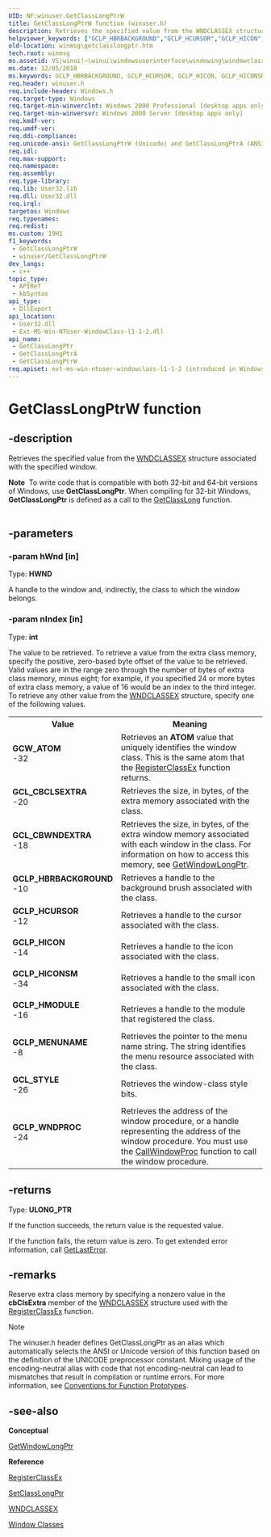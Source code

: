 ```yaml
---
UID: NF:winuser.GetClassLongPtrW
title: GetClassLongPtrW function (winuser.h)
description: Retrieves the specified value from the WNDCLASSEX structure associated with the specified window.
helpviewer_keywords: ["GCLP_HBRBACKGROUND","GCLP_HCURSOR","GCLP_HICON","GCLP_HICONSM","GCLP_HMODULE","GCLP_MENUNAME","GCLP_WNDPROC","GCL_CBCLSEXTRA","GCL_CBWNDEXTRA","GCL_STYLE","GCW_ATOM","GetClassLongPtr","GetClassLongPtr function [Windows and Messages]","GetClassLongPtrA","GetClassLongPtrW","_win32_GetClassLongPtr","_win32_getclasslongptr_cpp","winmsg.getclasslongptr","winui._win32_getclasslongptr","winuser/GetClassLongPtr","winuser/GetClassLongPtrA","winuser/GetClassLongPtrW"]
old-location: winmsg\getclasslongptr.htm
tech.root: winmsg
ms.assetid: VS|winui|~\winui\windowsuserinterface\windowing\windowclasses\windowclassreference\windowclassfunctions\getclasslongptr.htm
ms.date: 12/05/2018
ms.keywords: GCLP_HBRBACKGROUND, GCLP_HCURSOR, GCLP_HICON, GCLP_HICONSM, GCLP_HMODULE, GCLP_MENUNAME, GCLP_WNDPROC, GCL_CBCLSEXTRA, GCL_CBWNDEXTRA, GCL_STYLE, GCW_ATOM, GetClassLongPtr, GetClassLongPtr function [Windows and Messages], GetClassLongPtrA, GetClassLongPtrW, _win32_GetClassLongPtr, _win32_getclasslongptr_cpp, winmsg.getclasslongptr, winui._win32_getclasslongptr, winuser/GetClassLongPtr, winuser/GetClassLongPtrA, winuser/GetClassLongPtrW
req.header: winuser.h
req.include-header: Windows.h
req.target-type: Windows
req.target-min-winverclnt: Windows 2000 Professional [desktop apps only]
req.target-min-winversvr: Windows 2000 Server [desktop apps only]
req.kmdf-ver: 
req.umdf-ver: 
req.ddi-compliance: 
req.unicode-ansi: GetClassLongPtrW (Unicode) and GetClassLongPtrA (ANSI)
req.idl: 
req.max-support: 
req.namespace: 
req.assembly: 
req.type-library: 
req.lib: User32.lib
req.dll: User32.dll
req.irql: 
targetos: Windows
req.typenames: 
req.redist: 
ms.custom: 19H1
f1_keywords:
 - GetClassLongPtrW
 - winuser/GetClassLongPtrW
dev_langs:
 - c++
topic_type:
 - APIRef
 - kbSyntax
api_type:
 - DllExport
api_location:
 - User32.dll
 - Ext-MS-Win-NTUser-WindowClass-l1-1-2.dll
api_name:
 - GetClassLongPtr
 - GetClassLongPtrA
 - GetClassLongPtrW
req.apiset: ext-ms-win-ntuser-windowclass-l1-1-2 (introduced in Windows 10, version 10.0.10240)
---
```


# GetClassLongPtrW function


## -description

Retrieves the specified value from the <a href="/windows/desktop/api/winuser/ns-winuser-wndclassexa">WNDCLASSEX</a> structure associated with the specified window.
<div class="alert"><b>Note</b>  To write code that is compatible with both 32-bit and 64-bit versions of Windows, use <b>GetClassLongPtr</b>. When compiling for 32-bit Windows, <b>GetClassLongPtr</b> is defined as a call to the <a href="/windows/desktop/api/winuser/nf-winuser-getclasslonga">GetClassLong</a> function.</div><div> </div>

## -parameters

### -param hWnd [in]

Type: <b>HWND</b>

A handle to the window and, indirectly, the class to which the window belongs.

### -param nIndex [in]

Type: <b>int</b>

The value to be retrieved. To retrieve a value from the extra class memory, specify the positive, zero-based byte offset of the value to be retrieved. Valid values are in the range zero through the number of bytes of extra class memory, minus eight; for example, if you specified 24 or more bytes of extra class memory, a value of 16 would be an index to the third integer. To retrieve any other value from the <a href="/windows/desktop/api/winuser/ns-winuser-wndclassexa">WNDCLASSEX</a> structure, specify one of the following values. 

<table>
<tr>
<th>Value</th>
<th>Meaning</th>
</tr>
<tr>
<td width="40%"><a id="GCW_ATOM"></a><a id="gcw_atom"></a><dl>
<dt><b>GCW_ATOM</b></dt>
<dt>-32</dt>
</dl>
</td>
<td width="60%">
Retrieves an 
						<b>ATOM</b> value that uniquely identifies the window class. This is the same atom that the <a href="/windows/desktop/api/winuser/nf-winuser-registerclassexa">RegisterClassEx</a> function returns.

</td>
</tr>
<tr>
<td width="40%"><a id="GCL_CBCLSEXTRA"></a><a id="gcl_cbclsextra"></a><dl>
<dt><b>GCL_CBCLSEXTRA</b></dt>
<dt>-20</dt>
</dl>
</td>
<td width="60%">
Retrieves the size, in bytes, of the extra memory associated with the class.

</td>
</tr>
<tr>
<td width="40%"><a id="GCL_CBWNDEXTRA"></a><a id="gcl_cbwndextra"></a><dl>
<dt><b>GCL_CBWNDEXTRA</b></dt>
<dt>-18</dt>
</dl>
</td>
<td width="60%">
Retrieves the size, in bytes, of the extra window memory associated with each window in the class. For information on how to access this memory, see <a href="/windows/desktop/api/winuser/nf-winuser-getwindowlongptra">GetWindowLongPtr</a>.

</td>
</tr>
<tr>
<td width="40%"><a id="GCLP_HBRBACKGROUND"></a><a id="gclp_hbrbackground"></a><dl>
<dt><b>GCLP_HBRBACKGROUND</b></dt>
<dt>-10</dt>
</dl>
</td>
<td width="60%">
Retrieves a handle to the background brush associated with the class.

</td>
</tr>
<tr>
<td width="40%"><a id="GCLP_HCURSOR"></a><a id="gclp_hcursor"></a><dl>
<dt><b>GCLP_HCURSOR</b></dt>
<dt>-12</dt>
</dl>
</td>
<td width="60%">
Retrieves a handle to the cursor associated with the class.

</td>
</tr>
<tr>
<td width="40%"><a id="GCLP_HICON"></a><a id="gclp_hicon"></a><dl>
<dt><b>GCLP_HICON</b></dt>
<dt>-14</dt>
</dl>
</td>
<td width="60%">
Retrieves a handle to the icon associated with the class.

</td>
</tr>
<tr>
<td width="40%"><a id="GCLP_HICONSM"></a><a id="gclp_hiconsm"></a><dl>
<dt><b>GCLP_HICONSM</b></dt>
<dt>-34</dt>
</dl>
</td>
<td width="60%">
Retrieves a handle to the small icon associated with the class.

</td>
</tr>
<tr>
<td width="40%"><a id="GCLP_HMODULE"></a><a id="gclp_hmodule"></a><dl>
<dt><b>GCLP_HMODULE</b></dt>
<dt>-16</dt>
</dl>
</td>
<td width="60%">
Retrieves a handle to the module that registered the class.

</td>
</tr>
<tr>
<td width="40%"><a id="GCLP_MENUNAME"></a><a id="gclp_menuname"></a><dl>
<dt><b>GCLP_MENUNAME</b></dt>
<dt>-8</dt>
</dl>
</td>
<td width="60%">
Retrieves the pointer to the menu name string. The string identifies the menu resource associated with the class.

</td>
</tr>
<tr>
<td width="40%"><a id="GCL_STYLE"></a><a id="gcl_style"></a><dl>
<dt><b>GCL_STYLE</b></dt>
<dt>-26</dt>
</dl>
</td>
<td width="60%">
Retrieves the window-class style bits.

</td>
</tr>
<tr>
<td width="40%"><a id="GCLP_WNDPROC"></a><a id="gclp_wndproc"></a><dl>
<dt><b>GCLP_WNDPROC</b></dt>
<dt>-24</dt>
</dl>
</td>
<td width="60%">
Retrieves the address of the window procedure, or a handle representing the address of the window procedure. You must use the <a href="/windows/desktop/api/winuser/nf-winuser-callwindowproca">CallWindowProc</a> function to call the window procedure. 

</td>
</tr>
</table>

## -returns

Type: <b>ULONG_PTR</b>

If the function succeeds, the return value is the requested value.

If the function fails, the return value is zero. To get extended error information, call <a href="/windows/desktop/api/errhandlingapi/nf-errhandlingapi-getlasterror">GetLastError</a>.

## -remarks

Reserve extra class memory by specifying a nonzero value in the 
				<b>cbClsExtra</b> member of the <a href="/windows/desktop/api/winuser/ns-winuser-wndclassexa">WNDCLASSEX</a> structure used with the <a href="/windows/desktop/api/winuser/nf-winuser-registerclassexa">RegisterClassEx</a> function. 





> [!NOTE]
> The winuser.h header defines GetClassLongPtr as an alias which automatically selects the ANSI or Unicode version of this function based on the definition of the UNICODE preprocessor constant. Mixing usage of the encoding-neutral alias with code that not encoding-neutral can lead to mismatches that result in compilation or runtime errors. For more information, see [Conventions for Function Prototypes](/windows/win32/intl/conventions-for-function-prototypes).

## -see-also

<b>Conceptual</b>



<a href="/windows/desktop/api/winuser/nf-winuser-getwindowlongptra">GetWindowLongPtr</a>



<b>Reference</b>



<a href="/windows/desktop/api/winuser/nf-winuser-registerclassexa">RegisterClassEx</a>



<a href="/windows/desktop/api/winuser/nf-winuser-setclasslongptra">SetClassLongPtr</a>



<a href="/windows/desktop/api/winuser/ns-winuser-wndclassexa">WNDCLASSEX</a>



<a href="/windows/desktop/winmsg/window-classes">Window Classes</a>
